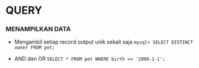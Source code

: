 # QUERY
### MENAMPILKAN DATA 
- Mengambil setiap record output unik sekali saja
``` mysql> SELECT DISTINCT owner FROM pet; ```

- AND dan OR  ```SELECT * FROM pet WHERE birth >= '1998-1-1';```
